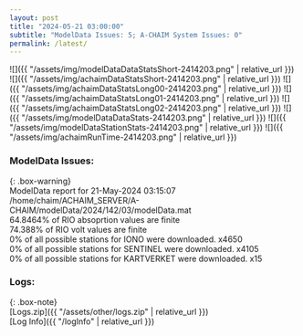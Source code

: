 ```yaml
---
layout: post
title: "2024-05-21 03:00:00"
subtitle: "ModelData Issues: 5; A-CHAIM System Issues: 0"
permalink: /latest/
---
```


![]({{ "/assets/img/modelDataDataStatsShort-2414203.png" | relative_url }})
![]({{ "/assets/img/achaimDataStatsShort-2414203.png" | relative_url }})
![]({{ "/assets/img/achaimDataStatsLong00-2414203.png" | relative_url }})
![]({{ "/assets/img/achaimDataStatsLong01-2414203.png" | relative_url }})
![]({{ "/assets/img/achaimDataStatsLong02-2414203.png" | relative_url }})
![]({{ "/assets/img/modelDataDataStats-2414203.png" | relative_url }})
![]({{ "/assets/img/modelDataStationStats-2414203.png" | relative_url }})
![]({{ "/assets/img/achaimRunTime-2414203.png" | relative_url }})


### ModelData Issues:  
  
{: .box-warning}  
 ModelData report for 21-May-2024 03:15:07   
 /home/chaim/ACHAIM_SERVER/A-CHAIM/modelData/2024/142/03/modelData.mat   
 64.8464% of RIO absoprtion values are finite   
 74.388% of RIO volt values are finite   
 0% of all possible stations for IONO were downloaded. x4650   
 0% of all possible stations for SENTINEL were downloaded. x4105   
 0% of all possible stations for KARTVERKET were downloaded. x15   
  


### Logs:  
  
{: .box-note}  
[Logs.zip]({{ "/assets/other/logs.zip" | relative_url }})  
[Log Info]({{ "/logInfo" | relative_url }})  
